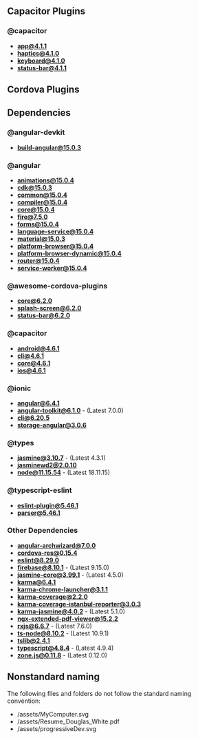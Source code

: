## Capacitor Plugins

### @capacitor
- **app@4.1.1**
- **haptics@4.1.0**
- **keyboard@4.1.0**
- **status-bar@4.1.1**
## Cordova Plugins

## Dependencies

### @angular-devkit
- **build-angular@15.0.3**
### @angular
- **animations@15.0.4**
- **cdk@15.0.3**
- **common@15.0.4**
- **compiler@15.0.4**
- **core@15.0.4**
- **fire@7.5.0**
- **forms@15.0.4**
- **language-service@15.0.4**
- **material@15.0.3**
- **platform-browser@15.0.4**
- **platform-browser-dynamic@15.0.4**
- **router@15.0.4**
- **service-worker@15.0.4**
### @awesome-cordova-plugins
- **core@6.2.0**
- **splash-screen@6.2.0**
- **status-bar@6.2.0**
### @capacitor
- **android@4.6.1**
- **cli@4.6.1**
- **core@4.6.1**
- **ios@4.6.1**
### @ionic
- **angular@6.4.1**
- **angular-toolkit@6.1.0** - (Latest 7.0.0)
- **cli@6.20.5**
- **storage-angular@3.0.6**
### @types
- **jasmine@3.10.7** - (Latest 4.3.1)
- **jasminewd2@2.0.10**
- **node@11.15.54** - (Latest 18.11.15)
### @typescript-eslint
- **eslint-plugin@5.46.1**
- **parser@5.46.1**
### Other Dependencies
- **angular-archwizard@7.0.0**
- **cordova-res@0.15.4**
- **eslint@8.29.0**
- **firebase@8.10.1** - (Latest 9.15.0)
- **jasmine-core@3.99.1** - (Latest 4.5.0)
- **karma@6.4.1**
- **karma-chrome-launcher@3.1.1**
- **karma-coverage@2.2.0**
- **karma-coverage-istanbul-reporter@3.0.3**
- **karma-jasmine@4.0.2** - (Latest 5.1.0)
- **ngx-extended-pdf-viewer@15.2.2**
- **rxjs@6.6.7** - (Latest 7.6.0)
- **ts-node@8.10.2** - (Latest 10.9.1)
- **tslib@2.4.1**
- **typescript@4.8.4** - (Latest 4.9.4)
- **zone.js@0.11.8** - (Latest 0.12.0)


## Nonstandard naming
The following files and folders do not follow the standard naming convention:

- /assets/MyComputer.svg
- /assets/Resume_Douglas_White.pdf
- /assets/progressiveDev.svg
